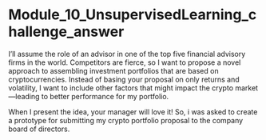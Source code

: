 # Module_10_UnsupervisedLearning_challenge_answer
I’ll assume the role of an advisor in one of the top five financial advisory firms in the world. 
Competitors are fierce, so I want to propose a novel approach to assembling investment portfolios that are based on cryptocurrencies. 
Instead of basing your proposal on only returns and volatility, I want to include other factors that might impact the crypto market—leading to better performance for my portfolio.

When I present the idea, your manager will love it! So, i was asked to create a prototype for submitting my crypto portfolio proposal to the company board of directors.

